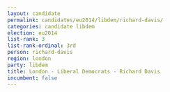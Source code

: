 ```yaml
---
layout: candidate
permalink: candidates/eu2014/libdem/richard-davis/
categories: candidate libdem
election: eu2014
list-rank: 3
list-rank-ordinal: 3rd
person: richard-davis
region: london
party: libdem
title: London - Liberal Democrats - Richard Davis
incumbent: false
---
```

